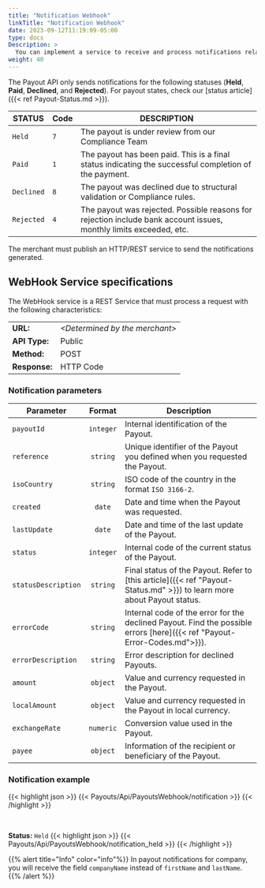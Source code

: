 ```yaml
---
title: "Notification Webhook"
linkTitle: "Notification Webhook"
date: 2023-09-12T11:19:09-05:00
type: docs
Description: >
  You can implement a service to receive and process notifications related to the Payout final status from the Bamboo Payment systems.
weight: 40
---
```


The Payout API only sends notifications for the following statuses (**Held**, **Paid**, **Declined**, and **Rejected**). For payout states, check our [status article]({{< ref Payout-Status.md >}}).

| STATUS    | Code | DESCRIPTION |
|-----------|------|-------------|
| `Held`    | `7`      | The payout is under review from our Compliance Team |
| `Paid`      | `1`    | The payout has been paid. This is a final status indicating the successful completion of the payment.  |
| `Declined`  | `8`    | The payout was declined due to structural validation or Compliance rules. |
| `Rejected`  | `4`    | The payout was rejected. Possible reasons for rejection include bank account issues, monthly limits exceeded, etc. |

The merchant must publish an HTTP/REST service to send the notifications generated.

## WebHook Service specifications
The WebHook service is a REST Service that must process a request with the following characteristics:

<div id="shortTable"></div>

|        |          | 
|:-------|:---------|
|**URL:** | *\<Determined by the merchant\>* |
|**API Type:** | Public |
|**Method:** | POST |
|**Response:** | HTTP Code |

### Notification parameters

| Parameter | Format | Description |
|---|:-:|---|
| `payoutId` | `integer` | Internal identification of the Payout. |
| `reference` | `string` | Unique identifier of the Payout you defined when you requested the Payout. |
| `isoCountry` | `string` | ISO code of the country in the format `ISO 3166-2`. |
| `created` | `date` | Date and time when the Payout was requested. |
| `lastUpdate` | `date` | Date and time of the last update of the Payout. |
| `status` | `integer` | Internal code of the current status of the Payout. |
| `statusDescription` | `string` | Final status of the Payout. Refer to [this article]({{< ref "Payout-Status.md" >}}) to learn more about Payout status. |
| `errorCode` | `string` | Internal code of the error for the declined Payout. Find the possible errors [here]({{< ref "Payout-Error-Codes.md">}}). |
| `errorDescription` | `string` | Error description for declined Payouts. |
| `amount` | `object` | Value and currency requested in the Payout. |
| `localAmount` | `object` | Value and currency requested in the Payout in local currency. |
| `exchangeRate` | `numeric` | Conversion value used in the Payout. |
| `payee` | `object` | Information of the recipient or beneficiary of the Payout. |


### Notification example
{{< highlight json >}}
{{< Payouts/Api/PayoutsWebhook/notification >}}
{{< /highlight >}}

<br />

**Status:** `Held`
{{< highlight json >}}
{{< Payouts/Api/PayoutsWebhook/notification_held >}}
{{< /highlight >}}



{{% alert title="Info" color="info"%}}
In payout notifications for company, you will receive the field `companyName` instead of `firstName` and `lastName`.
{{% /alert %}}